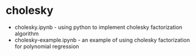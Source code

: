 # cholesky

* cholesky.ipynb - using python to implement cholesky factorization algorithm
* cholesky-example.ipynb - an example of using cholesky factorization for polynomial regression
